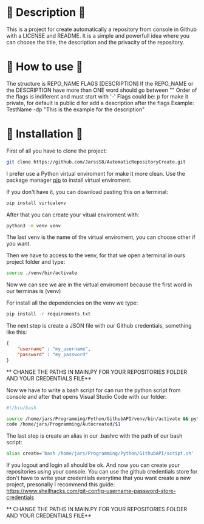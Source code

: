 # 📕 Description 📕
This is a project for create automatically a repository from console in Github with a LICENSE and README.
It is a simple and powerfull idea where you can choose the title, the description and the privacity of the repository.

# 📖 How to use 📖
The structure is REPO_NAME FLAGS [DESCRIPTION]
If the REPO_NAME or the DESCRIPTION have more than ONE word should go between ""
Order of the flags is indiferent and must start with '-'
Flags could be:
    p for make it private, for default is public
    d for add a description after the flags
Example: TestName -dp "This is the example for the description"

# 📂 Installation 📂

First of all you have to clone the project:
```bash
git clone https://github.com/JarssS8/AutomaticRepositoryCreate.git
```

I prefer use a Python virtual enviroment for make it more clean.
Use the package manager [pip](https://pip.pypa.io/en/stable/) to install virtual enviroment.

If you don't have it, you can download pasting this on a terminal:

```bash
pip install virtualenv
```

After that you can create your vitual enviroment with:
```bash
python3 -m venv venv
```
The last venv is the name of the virtual enviroment, you can choose other if you want.

Then we have to access to the venv, for that we open a terminal in ours project folder and type:
```bash
source ./venv/bin/activate
```
Now we can see we are in the virtual enviroment because the first word in our terminas is (venv)

For install all the dependencies on the venv we type:
```bash
pip install -r requirements.txt
```

The next step is create a JSON file with our Github credentials, something like this:
```json
{
    "username" : "my_username", 
    "password" : "my_password"
}
```
** CHANGE THE PATHS IN MAIN.PY FOR YOUR REPOSITORIES FOLDER AND YOUR CREDENTIALS FILE**

Now we have to write a bash script for can run the python script from console and after that opens Visual Studio Code with our folder:
```bash
#!/bin/bash

source /home/jars/Programming/Python/GithubAPI/venv/bin/activate && python3 /home/jars/Programming/Python/GithubAPI/main.py $@ && deactivate
code /home/jars/Programming/Autocreated/$1
```

The last step is create an alias in our .bashrc with the path of our bash script:
```bash
alias create='bash /home/jars/Programming/Python/GithubAPI/script.sh'
```
If you logout and login all should be ok. And now you can create your repositories using your console.
You can use the github credentials store for don't have to write your credentials everytime that you want create a new project, presonally I recommend this guide: https://www.shellhacks.com/git-config-username-password-store-credentials


** CHANGE THE PATHS IN MAIN.PY FOR YOUR REPOSITORIES FOLDER AND YOUR CREDENTIALS FILE**